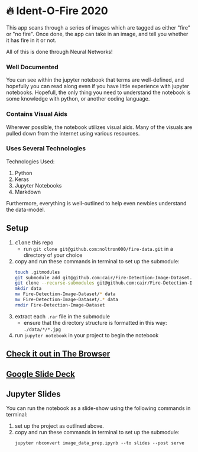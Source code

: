 # 🔥 Ident-O-Fire 2020
This app scans through a series of images which are tagged as either "fire" or "no fire".
Once done, the app can take in an image, and tell you whether it has fire in it or not.

All of this is done through Neural Networks!

### Well Documented
You can see within the jupyter notebook that terms are well-defined, and hopefully you can read along even if you have little experience with jupyter notebooks.
Hopefull, the only thing you need to understand the notebook is some knowledge with python, or another coding language.

### Contains Visual Aids
Wherever possible, the notebook utilizes visual aids.
Many of the visuals are pulled down from the internet using various resources.

### Uses Several Technologies
Technologies Used:
1. Python
1. Keras
1. Jupyter Notebooks
1. Markdown

Furthermore, everything is well-outlined to help even newbies understand the data-model.

## Setup
1. <kbd>clone</kbd> this repo
	- run `git clone git@github.com:noltron000/fire-data.git` in a directory of your choice
1. copy and run these commands in terminal to set up the submodule:
	```bash
	touch .gitmodules
	git submodule add git@github.com:cair/Fire-Detection-Image-Dataset.git data
	git clone --recurse-submodules git@github.com:cair/Fire-Detection-Image-Dataset.git
	mkdir data
	mv Fire-Detection-Image-Dataset/* data
	mv Fire-Detection-Image-Dataset/.* data
	rmdir Fire-Detection-Image-Dataset
	```
1. extract each `.rar` file in the submodule
	- ensure that the directory structure is formatted in this way: `./data/*/*.jpg`
1. run `jupyter notebook` in your project to begin the notebook

## [Check it out in The Browser][Files]
## [Google Slide Deck][Slides]
## Jupyter Slides
You can run the notebook as a slide-show using the following commands in terminal:
1. set up the project as outlined above.
1. copy and run these commands in terminal to set up the submodule:
	```
	jupyter nbconvert image_data_prep.ipynb --to slides --post serve
	```

[Files]: https://github.com/noltron000/fire-data/blob/master/fire_image_classification.py
[Slides]: https://docs.google.com/presentation/d/1uY8cokZ4nUqoJmNRkWXFD0RDhwb9IgcwDOxFQAVybtM/edit#slide=id.g6d71e4cbe1_0_236
